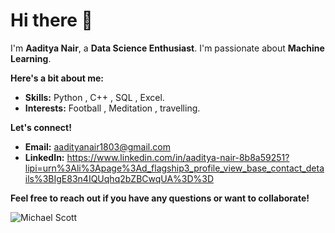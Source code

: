 # Hi there 👋

I'm **Aaditya Nair**, a **Data Science Enthusiast**. I'm passionate about **Machine Learning**. 

**Here's a bit about me:**
* **Skills:** Python , C++ , SQL , Excel.
* **Interests:** Football , Meditation , travelling.

**Let's connect!**
* **Email:** aadityanair1803@gmail.com
* **LinkedIn:** https://www.linkedin.com/in/aaditya-nair-8b8a59251?lipi=urn%3Ali%3Apage%3Ad_flagship3_profile_view_base_contact_details%3BIgE83n4IQUqhq2bZBCwqUA%3D%3D

**Feel free to reach out if you have any questions or want to collaborate!**

![Michael Scott ](https://github.com/user-attachments/assets/af8eb936-351e-4c01-965b-042cb726030d)

<!---
aadinair18/aadinair18 is a ✨ special ✨ repository because its `README.md` (this file) appears on your GitHub profile.
You can click the Preview link to take a look at your changes.
--->
